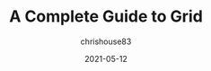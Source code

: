 ---
author: chrishouse83
date: 2021-05-12
publisher: css
tags:
  - css
  - layout
target_url: https://css-tricks.com/snippets/css/complete-guide-grid/
title: A Complete Guide to Grid
---